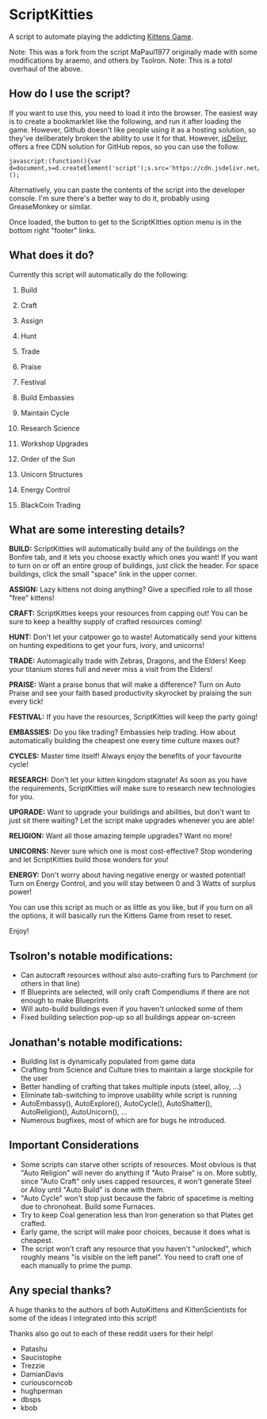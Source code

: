 # ScriptKitties
A script to automate playing the addicting [Kittens Game](https://kittensgame.com/web/).

Note: This was a fork from the script MaPaul1977 originally made with some modifications by araemo, and others by Tsolron.
Note: This is a _total_ overhaul of the above.

## How do I use the script?

If you want to use this, you need to load it into the browser. The easiest way is to create a bookmarklet like the following, and run it after loading the game. However, Github doesn't like people using it as a hosting solution, so they've deliberately broken the ability to use it for that. However, [jsDelivr](https://www.jsdelivr.com/), offers a free CDN solution for GitHub repos, so you can use the follow.

    javascript:(function(){var d=document,s=d.createElement('script');s.src='https://cdn.jsdelivr.net/gh/JonathanBeverley/KittensGame/ScriptKitties.js';d.body.appendChild(s);})();

Alternatively, you can paste the contents of the script into the developer console.
I'm sure there's a better way to do it, probably using GreaseMonkey or similar.

Once loaded, the button to get to the ScriptKitties option menu is in the bottom right "footer" links.

## What does it do?

Currently this script will automatically do the following:

1) Build
2) Craft
3) Assign
5) Hunt
6) Trade
7) Praise
8) Festival

9) Build Embassies
10) Maintain Cycle
11) Research Science
12) Workshop Upgrades
13) Order of the Sun
14) Unicorn Structures
15) Energy Control
16) BlackCoin Trading


## What are some interesting details?

**BUILD:** ScriptKitties will automatically build any of the buildings on the Bonfire tab, and it lets you choose exactly which ones you want! If you want to turn on or off an entire group of buildings, just click the header. For space buildings, click the small "space" link in the upper corner.

**ASSIGN:** Lazy kittens not doing anything? Give a specified role to all those "free" kittens!

**CRAFT:** ScriptKitties keeps your resources from capping out! You can be sure to keep a healthy supply of crafted resources coming!

**HUNT:** Don't let your catpower go to waste! Automatically send your kittens on hunting expeditions to get your furs, ivory, and unicorns!

**TRADE:** Automagically trade with Zebras, Dragons, and the Elders! Keep your titanium stores full and never miss a visit from the Elders!

**PRAISE:** Want a praise bonus that will make a difference? Turn on Auto Praise and see your faith based productivity skyrocket by praising the sun every tick!

**FESTIVAL:** If you have the resources, ScriptKitties will keep the party going!

**EMBASSIES:** Do you like trading? Embassies help trading. How about automatically building the cheapest one every time culture maxes out?

**CYCLES:** Master time itself! Always enjoy the benefits of your favourite cycle!

**RESEARCH:** Don't let your kitten kingdom stagnate! As soon as you have the requirements, ScriptKitties will make sure to research new technologies for you.

**UPGRADE:** Want to upgrade your buildings and abilities, but don't want to just sit there waiting? Let the script make upgrades whenever you are able!

**RELIGION:** Want all those amazing temple upgrades? Want no more!

**UNICORNS:** Never sure which one is most cost-effective? Stop wondering and let ScriptKitties build those wonders for you!

**ENERGY:** Don't worry about having negative energy or wasted potential! Turn on Energy Control, and you will stay between 0 and 3 Watts of surplus power!

You can use this script as much or as little as you like, but if you turn on all the options, it will basically run the Kittens Game from reset to reset.

Enjoy!

## Tsolron's notable modifications:
* Can autocraft resources without also auto-crafting furs to Parchment (or others in that line)
* If Blueprints are selected, will only craft Compendiums if there are not enough to make Blueprints
* Will auto-build buildings even if you haven't unlocked some of them
* Fixed building selection pop-up so all buildings appear on-screen

## Jonathan's notable modifications:
* Building list is dynamically populated from game data
* Crafting from Science and Culture tries to maintain a large stockpile for the user
* Better handling of crafting that takes multiple inputs (steel, alloy, ...)
* Eliminate tab-switching to improve usability while script is running
* AutoEmbassy(), AutoExplore(), AutoCycle(), AutoShatter(), AutoReligion(), AutoUnicorn(), ...
* Numerous bugfixes, most of which are for bugs he introduced.

## Important Considerations
* Some scripts can starve other scripts of resources. Most obvious is that "Auto Religion" will never do anything if "Auto Praise" is on. More subtly, since "Auto Craft" only uses capped resources, it won't generate Steel or Alloy until "Auto Build" is done with them. 
* "Auto Cycle" won't stop just because the fabric of spacetime is melting due to chronoheat. Build some Furnaces.
* Try to keep Coal generation less than Iron generation so that Plates get crafted.
* Early game, the script will make poor choices, because it does what is cheapest.
* The script won't craft any resource that you haven't "unlocked", which roughly means "is visible on the left panel". You need to craft one of each manually to prime the pump.

## Any special thanks?

A huge thanks to the authors of both AutoKittens and KittenScientists for some of the ideas I integrated into this script!

Thanks also go out to each of these reddit users for their help!

- Patashu
- Saucistophe
- Trezzie
- DamianDavis
- curiouscorncob
- hughperman
- dbsps
- kbob
